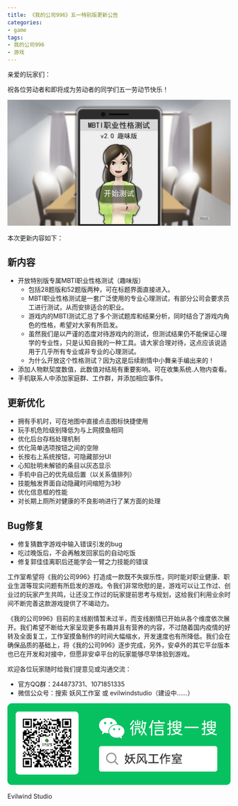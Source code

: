 ```yaml
---
title: 《我的公司996》五一特别版更新公告
categories:
- game
tags:
- 我的公司996
- 游戏
---
```


亲爱的玩家们：

祝各位劳动者和即将成为劳动者的同学们五一劳动节快乐！

![mbti](/public/image/mbti.png)

本次更新内容如下：

## 新内容

- 开放特别版专属MBTI职业性格测试（趣味版）
    - 包括28题版和52题版两种，可在标题界面直接进入。
    - MBTI职业性格测试是一套广泛使用的专业心理测试，有部分公司会要求员工进行测试，从而安排适合的职业。
    - 游戏内的MBTI测试汇总了多个测试题库和结果分析，同时结合了游戏内角色的性格，希望对大家有所启发。
    - 虽然我们是以严谨的态度对待游戏内的测试，但测试结果仍不能保证心理学的专业性，只是认知自我的一种工具。请大家合理对待，这点应该说适用于几乎所有专业或非专业的心理测试。
    - 为什么开放这个性格测试？因为这是后续剧情中小舞亲手编出来的！    
- 添加人物默契度数值，此数值对结局有重要影响。可在收集系统.人物内查看。
- 手机联系人中添加家庭群、工作群，并添加相应事件。


## 更新优化

- 拥有手机时，可在地图中直接点击图标快捷使用
- 玩手机危险级别降低为与上网摸鱼相同
- 优化后台存档处理机制
- 优化简单选项按钮之间的空隙
- 长按右上系统按钮，可隐藏部分UI
- 心知肚明未解锁的条目以灰态显示
- 手机中自己的优先级后置（以关系值排列）
- 技能触发界面自动隐藏时间缩短为3秒
- 优化信息框的性能
- 对长期上厕所对健康的不良影响进行了某方面的处理


## Bug修复

- 修复猜数字游戏中输入错误引发的bug
- 吃过晚饭后，不会再触发回家后的自动吃饭
- 修复郭佳佳离职后还能学会一臂之力技能的错误


工作室希望将《我的公司996》打造成一款既不失娱乐性，同时能对职业健康、职业生涯等现实问题有所启发的游戏。令我们非常欣慰的是，游戏可以让工作过、创业过的玩家产生共鸣，让还没工作过的玩家提前思考与规划，这给我们利用业余时间不断完善这款游戏提供了不竭动力。

《我的公司996》目前的主线剧情暂未过半，而支线剧情已开始从各个维度依次展开。我们希望不断给大家呈现更多有趣并且有营养的内容，不过随着国内疫情的好转及全面复工，工作室摸鱼制作的时间大幅缩水，开发速度也有所降低。我们会在确保品质的基础上，将《我的公司996》逐步完成，另外，安卓外的其它平台版本也已在开发和对接中，但愿非安卓平台的玩家能够尽早体验到游戏。

欢迎各位玩家随时给我们提意见或沟通交流：  
- 官方QQ群：244873731、1071851335
- 微信公众号：搜索 妖风工作室 或 evilwindstudio（建设中……） 
 
![gongzhong](/public/image/gongzhong.png)

Evilwind Studio
